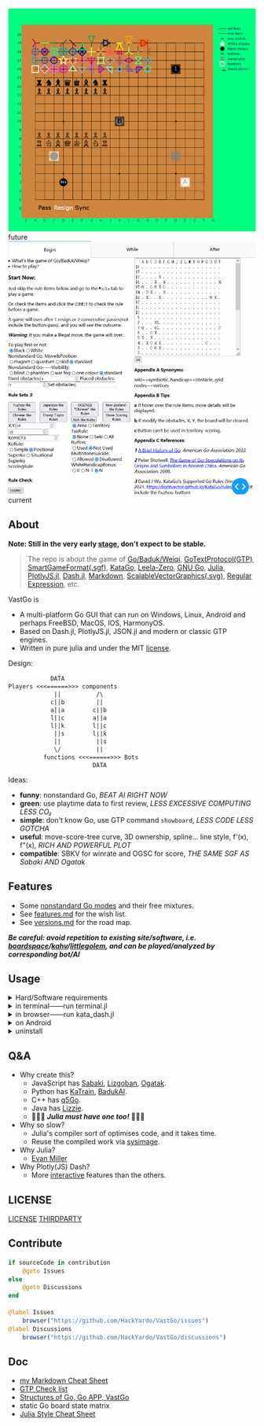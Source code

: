 ![static](./board.png)
future
![dynamic](./dynamic.gif)
current 

## About

**Note: Still in the very early [stage](./versions.md#001-just-work), don't expect to be stable.**

> The repo is about the game of [Go/Baduk/Weiqi](https://www.usgo.org/learn-play), [GoTextProtocol(GTP)](http://www.lysator.liu.se/~gunnar/gtp/), [SmartGameFormat(.sgf)](https://www.red-bean.com/sgf/), [KataGo](https://katagotraining.org/), [Leela-Zero](https://zero.sjeng.org/), [GNU Go](https://www.gnu.org/software/gnugo/), [Julia](https://julialang.org/), [PlotlyJS.jl](https://plotly.com/julia/), [Dash.jl](https://dash-julia.plotly.com/), [Markdown](https://commonmark.org/), [ScalableVectorGraphics(.svg)](https://developer.mozilla.org/en-US/docs/Web/SVG), [Regular Expression](https://ryanstutorials.net/linuxtutorial/grep.php), etc.

VastGo is
- A multi-platform Go GUI that can run on Windows, Linux, Android and perhaps FreeBSD, MacOS, IOS, HarmonyOS. 
- Based on Dash.jl, PlotlyJS.jl, JSON.jl and modern or classic GTP engines.
- Written in pure julia and under the MIT [license](#license).

Design:
```
            DATA
Players <<<======>>> components
             ||          /\
            c||b         ||
            a||a        c||b
            l||c        a||a
            l||k        l||c
             ||s        l||k
             ||          ||s
             \/          ||
          functions <<<======>>> Bots
                        DATA
```

Ideas:
- **funny**: nonstandard Go, *BEAT AI RIGHT NOW*
- **green**: use playtime data to first review, *LESS EXCESSIVE COMPUTING LESS CO₂* 
- **simple**: don't know Go, use GTP command `showboard`, *LESS CODE LESS GOTCHA*
- **useful**: move-score-tree curve, 3D ownership, spline... line style, f'(x), f"(x), *RICH AND POWERFUL PLOT*
- **compatible**: SBKV for winrate and OGSC for score, *THE SAME SGF AS Sabaki AND Ogatak* 

## Features
- Some [nonstandard Go modes](./features.md#nonstandard-go) and their free mixtures.
- See [features.md](./features.md) for the wish list.
- See [versions.md](./versions.md) for the road map.

***Be careful: avoid repetition to existing site/software, i.e. [boardspace](https://www.boardspace.net/english/index.shtml)/[kahv](https://go.kahv.io/)/[littlegolem](https://www.littlegolem.net/jsp/main/), and can be played/analyzed by corresponding bot/AI***

## Usage

<details>
	<summary>Hard/Software requirements</summary>
  
**Hardware:**
- Free HardDisk >= 2GB
- Total Memory >= 8GB

**Julia, packages and this repo:**
1. download and add [julia](https://julialang.org/) into path
2. run julia in cmd/shell/terminal and you will enter julia-REPL mode
```shell
cmd> julia 
```  
3. enter julia-pkg mode
```julia
julia> ]
```
4. install packages
```julia
(@v1.7) pkg> add Dash PlotlyJS JSON LinearAlgebra
```
5. download this repo

**KataGo, Leela-Zero, GNU Go:**
(If you don't have them yet...)
- KataGo: download its [engine](https://github.com/lightvector/KataGo/releases/) and a [network](https://katagotraining.org/networks)
- Linux(Debian/Ubuntu): 
  1. `sudo apt update -y`
  2. `sudo apt install leela-zero gnugo`
  3. download a [network](https://zero.sjeng.org/) of Leela-Zero

</details>

<details>
  <summary>in terminal——run terminal.jl</summary>

1. edit the first line of `terminal.jl` to indicate the command of running a bot
2. run `terminal.jl`
```shell
cmd> julia terminal.jl 
```
3. wait until
```shell
GTP ready 
```
4. type following strings to play a Go game
```shell
1 play B k10    # (id) command arguments
2 genmove W    # see GoTextProtocol for details
3 showboard
genmove B
5 play W c3
10 showboard
...
3 final_score
quit
```
</details>

<details>
  <summary>in browser——run kata_dash.jl</summary>

1. run `kata_dash.jl`
```shell
cmd> julia kata_dash.jl
```
2. wait until
```julia
[ Info: Listening on: 0.0.0.0:8050
```
3. open one(**only one**) browser and type `localhost:8050` in the address bar to play
4. type `exit` in terminal to exit the program
</details>

<details>
  <summary>on Android</summary>

Because Android phones are arm and not x86-64, you need more steps:
1. download and install [Termux](https://termux.com/)
2. install [ubuntu in termux](https://github.com/MFDGaming/ubuntu-in-termux)
3. download [julia for Generic Linux on ARM](https://julialang.org/downloads/platform/#linux_and_freebsd), **Note: instead of x86-64, use aarch64 or armv7l**

Now the same as on x86-64. **Note: there are no open KataGo ARM resource**
</details>

<details>
  <summary>uninstall</summary>
  
**uninstall julia, packages and this repo:**
- Julia does not install anything outside the directory it was cloned into. Julia can be completely uninstalled by deleting this directory. 
- Julia packages are installed in `~/.julia` by default, and can be uninstalled by deleting `~/.julia`.
- Delete this repo.

**uninstall KataGo, Leela-Zero, GNU Go:**
(If you don't use them anymore...)
- `sudo apt remove leela-zero gnugo`
- `sudo apt autoremove`
- delete KataGo's engine
- delete KataGo's and Leela-Zero's networks

</details>

## Q&A 
- Why create this?
  - JavaScript has [Sabaki](https://sabaki.yichuanshen.de/),  [Lizgoban](https://github.com/kaorahi/lizgoban),  [Ogatak](https://github.com/rooklift/ogatak).
  - Python has [KaTrain](https://github.com/sanderland/katrain),  [BadukAI](https://aki65.github.io/).
  - C++ has [q5Go](https://github.com/bernds/q5Go).
  - Java has [Lizzie](https://github.com/featurecat/lizzie).
  - 🚀🚀🚀 ***Julia must have one too!*** 🚀🚀🚀
- Why so slow? 
  - Julia's compiler sort of optimises code, and it takes time.
  - Reuse the compiled work via [sysimage](https://julialang.github.io/PackageCompiler.jl/dev/examples/plots.html).
- Why Julia?
  - [Evan Miller](https://www.evanmiller.org/why-im-betting-on-julia.html) 
- Why Plotly(JS) Dash?
  - More [interactive](https://docs.juliaplots.org/latest/backends/) features than the others.

## LICENSE
[LICENSE](./LICENSE.md) 
[THIRDPARTY](./THIRDPARTY.md)

## Contribute
```julia
if sourceCode in contribution
    @goto Issues
else
    @goto Discussions
end

@label Issues
    browser("https://github.com/HackYardo/VastGo/issues")
@label Discussions
    browser("https://github.com/HackYardo/VastGo/discussions")
```

## Doc
- [my Markdown Cheat Sheet](./Markdown.md)
- [GTP Check list](./GTP-check-list.txt)
- [Structures of Go, Go APP, VastGo](./structure.md)
- static Go board state matrix
- [Julia Style Cheat Sheet](./JuliaStyleCheatSheet.md)
